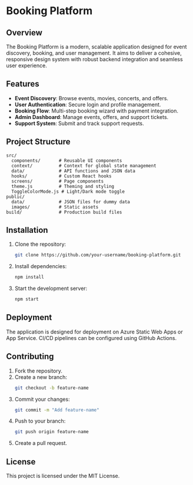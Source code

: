 # Booking Platform

## Overview
The Booking Platform is a modern, scalable application designed for event discovery, booking, and user management. It aims to deliver a cohesive, responsive design system with robust backend integration and seamless user experience.

## Features
- **Event Discovery**: Browse events, movies, concerts, and offers.
- **User Authentication**: Secure login and profile management.
- **Booking Flow**: Multi-step booking wizard with payment integration.
- **Admin Dashboard**: Manage events, offers, and support tickets.
- **Support System**: Submit and track support requests.

## Project Structure
```
src/
  components/       # Reusable UI components
  context/          # Context for global state management
  data/             # API functions and JSON data
  hooks/            # Custom React hooks
  screens/          # Page components
  theme.js          # Theming and styling
  ToggleColorMode.js # Light/Dark mode toggle
public/
  data/             # JSON files for dummy data
  images/           # Static assets
build/              # Production build files
```

## Installation
1. Clone the repository:
   ```bash
   git clone https://github.com/your-username/booking-platform.git
   ```
2. Install dependencies:
   ```bash
   npm install
   ```
3. Start the development server:
   ```bash
   npm start
   ```

## Deployment
The application is designed for deployment on Azure Static Web Apps or App Service. CI/CD pipelines can be configured using GitHub Actions.

## Contributing
1. Fork the repository.
2. Create a new branch:
   ```bash
   git checkout -b feature-name
   ```
3. Commit your changes:
   ```bash
   git commit -m "Add feature-name"
   ```
4. Push to your branch:
   ```bash
   git push origin feature-name
   ```
5. Create a pull request.

## License
This project is licensed under the MIT License.
